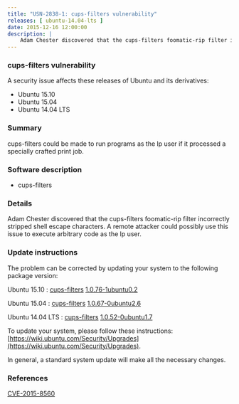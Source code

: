 ```yaml
---
title: "USN-2838-1: cups-filters vulnerability"
releases: [ ubuntu-14.04-lts ]
date: 2015-12-16 12:00:00
description: |
    Adam Chester discovered that the cups-filters foomatic-rip filter incorrectly stripped shell escape characters. A remote attacker could possibly use this issue to execute arbitrary code as the lp user. 
--- 
```

 
### cups-filters vulnerability

A security issue affects these releases of Ubuntu and its derivatives:

* Ubuntu 15.10
* Ubuntu 15.04
* Ubuntu 14.04 LTS

### Summary

cups-filters could be made to run programs as the lp user if it processed a specially crafted print job.

### Software description

* cups-filters 

### Details

Adam Chester discovered that the cups-filters foomatic-rip filter incorrectly stripped shell escape characters. A remote attacker could possibly use this issue to execute arbitrary code as the lp user. 

### Update instructions

The problem can be corrected by updating your system to the following package version:

Ubuntu 15.10
 : [cups-filters](https://launchpad.net/ubuntu/+source/cups-filters) <span> [1.0.76-1ubuntu0.2](https://launchpad.net/ubuntu/+source/cups-filters/1.0.76-1ubuntu0.2) </span> 

Ubuntu 15.04
 : [cups-filters](https://launchpad.net/ubuntu/+source/cups-filters) <span> [1.0.67-0ubuntu2.6](https://launchpad.net/ubuntu/+source/cups-filters/1.0.67-0ubuntu2.6) </span> 

Ubuntu 14.04 LTS
 : [cups-filters](https://launchpad.net/ubuntu/+source/cups-filters) <span> [1.0.52-0ubuntu1.7](https://launchpad.net/ubuntu/+source/cups-filters/1.0.52-0ubuntu1.7) </span> 

To update your system, please follow these instructions: [https://wiki.ubuntu.com/Security/Upgrades](https://wiki.ubuntu.com/Security/Upgrades).

In general, a standard system update will make all the necessary changes. 

### References

 [CVE-2015-8560](http://people.ubuntu.com/~ubuntu-security/cve/CVE-2015-8560)
 

